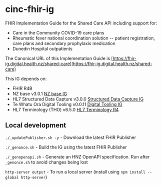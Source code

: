 # cinc-fhir-ig
FHIR Implementation Guide for the Shared Care API including support for:

- Care in the Community COVID-19 care plans
- Rheumatic fever national coordination solution -- patient registration, care plans and secondary prophylaxis medication
- Dunedin Hospital outpatients

The Canonical URL of this Implementation Guide is [https://fhir-ig.digital.health.nz/shared-care](https://fhir-ig.digital.health.nz/shared-care)

This IG depends on:

- FHIR R4B
- NZ base v3.0.1 [NZ base IG](https://fhir.org.nz/ig/base/index.html)
- HL7 Structured Data Capture  v3.0.0 [Structured Data Capture IG](https://hl7.org/fhir/uv/sdc/)
- Te Whatu Ora Digital Tooling v0.0.11 [Digital Tooling IG](https://fhir-ig.digital.health.nz/hnz-digital-tooling/index.html)
- HL7 Terminology (THO) v6.5.0 [HL7 Terminology R4](https://terminology.hl7.org/)

## Local development

`./_updatePublisher.sh -y` - Download the latest FHIR Publisher

`./_genonce.sh` - Build the IG using the latest FHIR Publisher

`./_genopenapi.sh` - Generate an HNZ OpenAPI specification. Run after `_genonce.sh` to avoid changes being lost

`http-server output` - To run a local server (install using `npm install --global http-server`)
